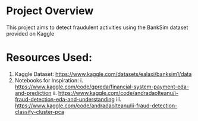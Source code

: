 # Project Overview

This project aims to detect fraudulent activities using the BankSim dataset provided on Kaggle

# Resources Used:
1. Kaggle Dataset: https://www.kaggle.com/datasets/ealaxi/banksim1/data
2. Notebooks for Inspiration:
    i. https://www.kaggle.com/code/gpreda/financial-system-payment-eda-and-prediction
    ii. https://www.kaggle.com/code/andradaolteanu/i-fraud-detection-eda-and-understanding
    iii. https://www.kaggle.com/code/andradaolteanu/ii-fraud-detection-classify-cluster-pca

